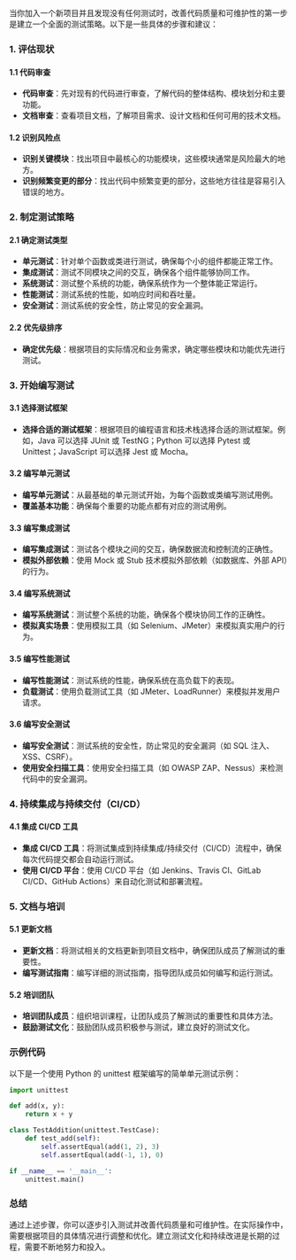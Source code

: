 当你加入一个新项目并且发现没有任何测试时，改善代码质量和可维护性的第一步是建立一个全面的测试策略。以下是一些具体的步骤和建议：

### 1. 评估现状

#### 1.1 代码审查
- **代码审查**：先对现有的代码进行审查，了解代码的整体结构、模块划分和主要功能。
- **文档审查**：查看项目文档，了解项目需求、设计文档和任何可用的技术文档。

#### 1.2 识别风险点
- **识别关键模块**：找出项目中最核心的功能模块，这些模块通常是风险最大的地方。
- **识别频繁变更的部分**：找出代码中频繁变更的部分，这些地方往往是容易引入错误的地方。

### 2. 制定测试策略

#### 2.1 确定测试类型
- **单元测试**：针对单个函数或类进行测试，确保每个小的组件都能正常工作。
- **集成测试**：测试不同模块之间的交互，确保各个组件能够协同工作。
- **系统测试**：测试整个系统的功能，确保系统作为一个整体能正常运行。
- **性能测试**：测试系统的性能，如响应时间和吞吐量。
- **安全测试**：测试系统的安全性，防止常见的安全漏洞。

#### 2.2 优先级排序
- **确定优先级**：根据项目的实际情况和业务需求，确定哪些模块和功能优先进行测试。

### 3. 开始编写测试

#### 3.1 选择测试框架
- **选择合适的测试框架**：根据项目的编程语言和技术栈选择合适的测试框架。例如，Java 可以选择 JUnit 或 TestNG；Python 可以选择 Pytest 或 Unittest；JavaScript 可以选择 Jest 或 Mocha。

#### 3.2 编写单元测试
- **编写单元测试**：从最基础的单元测试开始，为每个函数或类编写测试用例。
- **覆盖基本功能**：确保每个重要的功能点都有对应的测试用例。

#### 3.3 编写集成测试
- **编写集成测试**：测试各个模块之间的交互，确保数据流和控制流的正确性。
- **模拟外部依赖**：使用 Mock 或 Stub 技术模拟外部依赖（如数据库、外部 API）的行为。

#### 3.4 编写系统测试
- **编写系统测试**：测试整个系统的功能，确保各个模块协同工作的正确性。
- **模拟真实场景**：使用模拟工具（如 Selenium、JMeter）来模拟真实用户的行为。

#### 3.5 编写性能测试
- **编写性能测试**：测试系统的性能，确保系统在高负载下的表现。
- **负载测试**：使用负载测试工具（如 JMeter、LoadRunner）来模拟并发用户请求。

#### 3.6 编写安全测试
- **编写安全测试**：测试系统的安全性，防止常见的安全漏洞（如 SQL 注入、XSS、CSRF）。
- **使用安全扫描工具**：使用安全扫描工具（如 OWASP ZAP、Nessus）来检测代码中的安全漏洞。

### 4. 持续集成与持续交付（CI/CD）

#### 4.1 集成 CI/CD 工具
- **集成 CI/CD 工具**：将测试集成到持续集成/持续交付（CI/CD）流程中，确保每次代码提交都会自动运行测试。
- **使用 CI/CD 平台**：使用 CI/CD 平台（如 Jenkins、Travis CI、GitLab CI/CD、GitHub Actions）来自动化测试和部署流程。

### 5. 文档与培训

#### 5.1 更新文档
- **更新文档**：将测试相关的文档更新到项目文档中，确保团队成员了解测试的重要性。
- **编写测试指南**：编写详细的测试指南，指导团队成员如何编写和运行测试。

#### 5.2 培训团队
- **培训团队成员**：组织培训课程，让团队成员了解测试的重要性和具体方法。
- **鼓励测试文化**：鼓励团队成员积极参与测试，建立良好的测试文化。

### 示例代码

以下是一个使用 Python 的 unittest 框架编写的简单单元测试示例：

```python
import unittest

def add(x, y):
    return x + y

class TestAddition(unittest.TestCase):
    def test_add(self):
        self.assertEqual(add(1, 2), 3)
        self.assertEqual(add(-1, 1), 0)

if __name__ == '__main__':
    unittest.main()
```

### 总结

通过上述步骤，你可以逐步引入测试并改善代码质量和可维护性。在实际操作中，需要根据项目的具体情况进行调整和优化。建立测试文化和持续改进是长期的过程，需要不断地努力和投入。